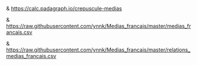 



& https://calc.padagraph.io/crepuscule-medias

& https://raw.githubusercontent.com/ynnk/Medias_francais/master/medias_francais.csv

& https://raw.githubusercontent.com/ynnk/Medias_francais/master/relations_medias_francais.csv

